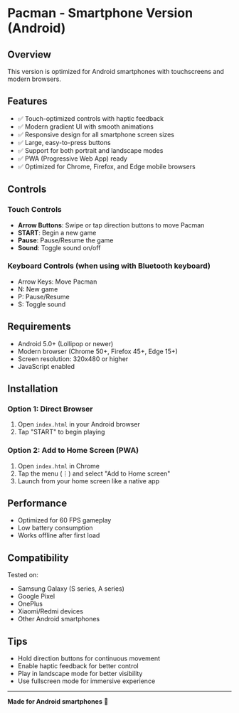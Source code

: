 # Pacman - Smartphone Version (Android)

## Overview
This version is optimized for Android smartphones with touchscreens and modern browsers.

## Features
- ✅ Touch-optimized controls with haptic feedback
- ✅ Modern gradient UI with smooth animations
- ✅ Responsive design for all smartphone screen sizes
- ✅ Large, easy-to-press buttons
- ✅ Support for both portrait and landscape modes
- ✅ PWA (Progressive Web App) ready
- ✅ Optimized for Chrome, Firefox, and Edge mobile browsers

## Controls

### Touch Controls
- **Arrow Buttons**: Swipe or tap direction buttons to move Pacman
- **START**: Begin a new game
- **Pause**: Pause/Resume the game
- **Sound**: Toggle sound on/off

### Keyboard Controls (when using with Bluetooth keyboard)
- Arrow Keys: Move Pacman
- N: New game
- P: Pause/Resume
- S: Toggle sound

## Requirements
- Android 5.0+ (Lollipop or newer)
- Modern browser (Chrome 50+, Firefox 45+, Edge 15+)
- Screen resolution: 320x480 or higher
- JavaScript enabled

## Installation

### Option 1: Direct Browser
1. Open `index.html` in your Android browser
2. Tap "START" to begin playing

### Option 2: Add to Home Screen (PWA)
1. Open `index.html` in Chrome
2. Tap the menu (⋮) and select "Add to Home screen"
3. Launch from your home screen like a native app

## Performance
- Optimized for 60 FPS gameplay
- Low battery consumption
- Works offline after first load

## Compatibility
Tested on:
- Samsung Galaxy (S series, A series)
- Google Pixel
- OnePlus
- Xiaomi/Redmi devices
- Other Android smartphones

## Tips
- Hold direction buttons for continuous movement
- Enable haptic feedback for better control
- Play in landscape mode for better visibility
- Use fullscreen mode for immersive experience

---
**Made for Android smartphones** 📱




